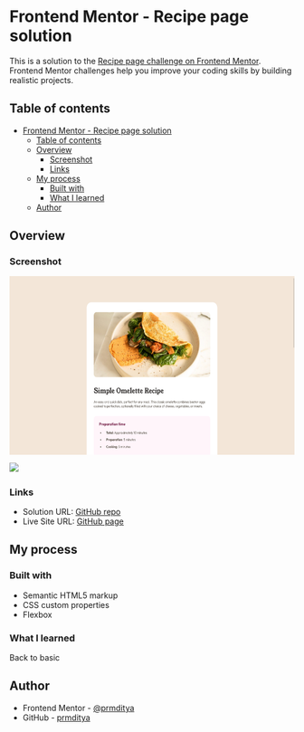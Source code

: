 # Frontend Mentor - Recipe page solution

This is a solution to the [Recipe page challenge on Frontend Mentor](https://www.frontendmentor.io/challenges/recipe-page-KiTsR8QQKm). Frontend Mentor challenges help you improve your coding skills by building realistic projects. 

## Table of contents

- [Frontend Mentor - Recipe page solution](#frontend-mentor---recipe-page-solution)
  - [Table of contents](#table-of-contents)
  - [Overview](#overview)
    - [Screenshot](#screenshot)
    - [Links](#links)
  - [My process](#my-process)
    - [Built with](#built-with)
    - [What I learned](#what-i-learned)
  - [Author](#author)


## Overview

### Screenshot


<div style="display: flex; overflow-x: auto;">
  <img src="assets/images/screenshot-desktop.png" alt="desktop">
  <img src="assets/images/screenshot-mobile.png"  alt="mobile" width="150">
</div>

![](./screenshot.jpg)

### Links

- Solution URL: [GitHub repo](https://your-solution-url.com)
- Live Site URL: [GitHub page](https://your-live-site-url.com)

## My process

### Built with

- Semantic HTML5 markup
- CSS custom properties
- Flexbox

### What I learned

Back to basic

## Author

- Frontend Mentor - [@prmditya](https://www.frontendmentor.io/profile/prmditya)
- GitHub - [prmditya](https://www.github.com/prmditya)
